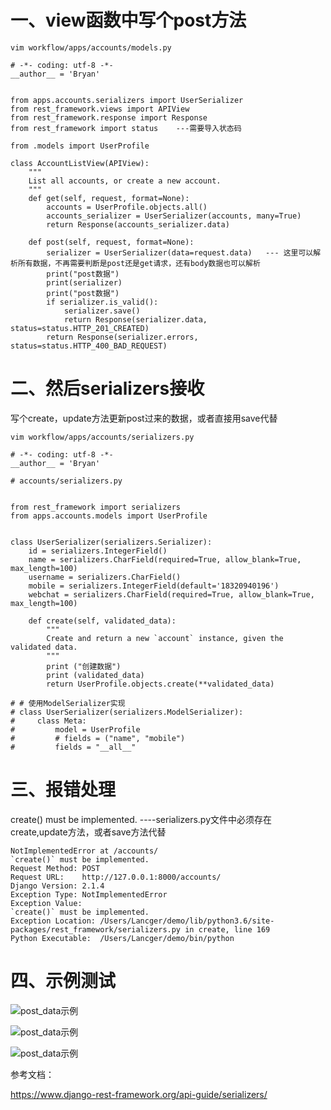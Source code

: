 # 一、view函数中写个post方法
```
vim workflow/apps/accounts/models.py
```
```
# -*- coding: utf-8 -*-
__author__ = 'Bryan'


from apps.accounts.serializers import UserSerializer
from rest_framework.views import APIView
from rest_framework.response import Response
from rest_framework import status    ---需要导入状态码

from .models import UserProfile

class AccountListView(APIView):
    """
    List all accounts, or create a new account.
    """
    def get(self, request, format=None):
        accounts = UserProfile.objects.all()
        accounts_serializer = UserSerializer(accounts, many=True)
        return Response(accounts_serializer.data)

    def post(self, request, format=None):
        serializer = UserSerializer(data=request.data)   --- 这里可以解析所有数据，不再需要判断是post还是get请求，还有body数据也可以解析
        print("post数据")
        print(serializer)
        print("post数据")
        if serializer.is_valid():
            serializer.save()
            return Response(serializer.data, status=status.HTTP_201_CREATED)
        return Response(serializer.errors, status=status.HTTP_400_BAD_REQUEST)
```
# 二、然后serializers接收
写个create，update方法更新post过来的数据，或者直接用save代替
```
vim workflow/apps/accounts/serializers.py
```
```
# -*- coding: utf-8 -*-
__author__ = 'Bryan'

# accounts/serializers.py


from rest_framework import serializers
from apps.accounts.models import UserProfile


class UserSerializer(serializers.Serializer):
    id = serializers.IntegerField()
    name = serializers.CharField(required=True, allow_blank=True, max_length=100)
    username = serializers.CharField()
    mobile = serializers.IntegerField(default='18320940196')
    webchat = serializers.CharField(required=True, allow_blank=True, max_length=100)

    def create(self, validated_data):
        """
        Create and return a new `account` instance, given the validated data.
        """
        print ("创建数据")
        print (validated_data)
        return UserProfile.objects.create(**validated_data)

# # 使用ModelSerializer实现
# class UserSerializer(serializers.ModelSerializer):
#     class Meta:
#         model = UserProfile
#         # fields = ("name", "mobile")
#         fields = "__all__"
```
# 三、报错处理
create() must be implemented.        ----serializers.py文件中必须存在create,update方法，或者save方法代替
```
NotImplementedError at /accounts/
`create()` must be implemented.
Request Method:	POST
Request URL:	http://127.0.0.1:8000/accounts/
Django Version:	2.1.4
Exception Type:	NotImplementedError
Exception Value:	
`create()` must be implemented.
Exception Location:	/Users/Lancger/demo/lib/python3.6/site-packages/rest_framework/serializers.py in create, line 169
Python Executable:	/Users/Lancger/demo/bin/python
```
# 四、示例测试

  ![post_data示例](https://github.com/Lancger/study_new/blob/master/images/json_post.png)

  ![post_data示例](https://github.com/Lancger/study_new/blob/master/images/post_data_success.png)

  ![post_data示例](https://github.com/Lancger/study_new/blob/master/images/post_data_success_01.png)


参考文档：

https://www.django-rest-framework.org/api-guide/serializers/  
